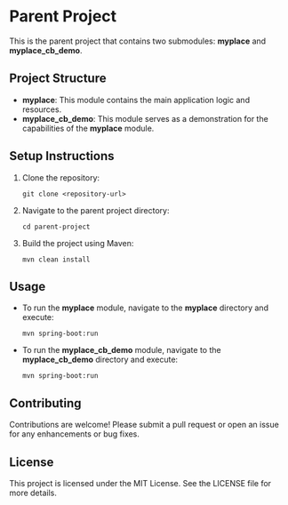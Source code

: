 # Parent Project

This is the parent project that contains two submodules: **myplace** and **myplace_cb_demo**.

## Project Structure

- **myplace**: This module contains the main application logic and resources.
- **myplace_cb_demo**: This module serves as a demonstration for the capabilities of the **myplace** module.

## Setup Instructions

1. Clone the repository:
   ```
   git clone <repository-url>
   ```

2. Navigate to the parent project directory:
   ```
   cd parent-project
   ```

3. Build the project using Maven:
   ```
   mvn clean install
   ```

## Usage

- To run the **myplace** module, navigate to the **myplace** directory and execute:
  ```
  mvn spring-boot:run
  ```

- To run the **myplace_cb_demo** module, navigate to the **myplace_cb_demo** directory and execute:
  ```
  mvn spring-boot:run
  ```

## Contributing

Contributions are welcome! Please submit a pull request or open an issue for any enhancements or bug fixes.

## License

This project is licensed under the MIT License. See the LICENSE file for more details.